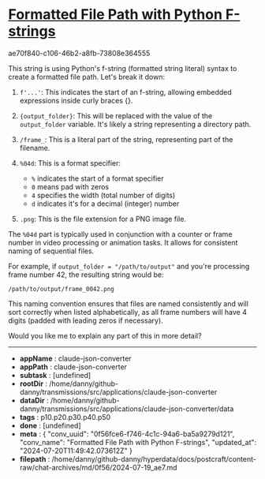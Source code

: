 # [Formatted File Path with Python F-strings](https://claude.ai/chat/0f56fce6-f746-4c1c-94a6-ba5a9279d121)

ae70f840-c106-46b2-a8fb-73808e364555

 This string is using Python's f-string (formatted string literal) syntax to create a formatted file path. Let's break it down:

1. `f'...'`: This indicates the start of an f-string, allowing embedded expressions inside curly braces {}.

2. `{output_folder}`: This will be replaced with the value of the `output_folder` variable. It's likely a string representing a directory path.

3. `/frame_`: This is a literal part of the string, representing part of the filename.

4. `%04d`: This is a format specifier:
   - `%` indicates the start of a format specifier
   - `0` means pad with zeros
   - `4` specifies the width (total number of digits)
   - `d` indicates it's for a decimal (integer) number

5. `.png`: This is the file extension for a PNG image file.

The `%04d` part is typically used in conjunction with a counter or frame number in video processing or animation tasks. It allows for consistent naming of sequential files.

For example, if `output_folder = "/path/to/output"` and you're processing frame number 42, the resulting string would be:

`/path/to/output/frame_0042.png`

This naming convention ensures that files are named consistently and will sort correctly when listed alphabetically, as all frame numbers will have 4 digits (padded with leading zeros if necessary).

Would you like me to explain any part of this in more detail?

---

* **appName** : claude-json-converter
* **appPath** : claude-json-converter
* **subtask** : [undefined]
* **rootDir** : /home/danny/github-danny/transmissions/src/applications/claude-json-converter
* **dataDir** : /home/danny/github-danny/transmissions/src/applications/claude-json-converter/data
* **tags** : p10.p20.p30.p40.p50
* **done** : [undefined]
* **meta** : {
  "conv_uuid": "0f56fce6-f746-4c1c-94a6-ba5a9279d121",
  "conv_name": "Formatted File Path with Python F-strings",
  "updated_at": "2024-07-20T11:49:42.073612Z"
}
* **filepath** : /home/danny/github-danny/hyperdata/docs/postcraft/content-raw/chat-archives/md/0f56/2024-07-19_ae7.md